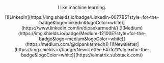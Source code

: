 <div align="center">
<p>I like machine learning.</p>
 [![LinkedIn](https://img.shields.io/badge/LinkedIn-0077B5?style=for-the-badge&logo=linkedin&logoColor=white)](https://www.linkedin.com/in/dipankarmedhi/)
 [![Medium](https://img.shields.io/badge/Medium-12100E?style=for-the-badge&logo=medium&logoColor=white)](https://medium.com/@dipankarmedh1)
 [![Newsletter](https://img.shields.io/badge/NewsLetter-F47521?style=for-the-badge&logoColor=white)](https://aimatrix.substack.com/)
 
</div>




